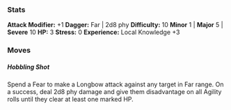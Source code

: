 ### Stats
**Attack Modifier:** +1
**Dagger:** Far | 2d8 phy
**Difficulty:** 10
**Minor** 1 | **Major** 5 | **Severe** 10
**HP:** 3
**Stress:** 0
**Experience:** Local Knowledge +3
### Moves
##### Hobbling Shot
Spend a Fear to make a Longbow attack against any target in Far range. On a success, deal 2d8 phy damage and give them disadvantage on all Agility rolls until they clear at least one marked HP.
